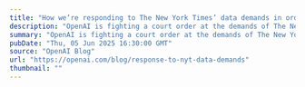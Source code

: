 ```yaml
---
title: "How we’re responding to The New York Times’ data demands in order to protect user privacy"
description: "OpenAI is fighting a court order at the demands of The New York Times and plaintiffs, which involves retention of consumer ChatGPT and API user data indefinitely. Learn how we’re working to uphold user privacy, address legal requirements, and stay true to our data protection commitments."
summary: "OpenAI is fighting a court order at the demands of The New York Times and plaintiffs, which involves retention of consumer ChatGPT and API user data indefinitely. Learn how we’re working to uphold user privacy, address legal requirements, and stay true to our data protection commitments."
pubDate: "Thu, 05 Jun 2025 16:30:00 GMT"
source: "OpenAI Blog"
url: "https://openai.com/blog/response-to-nyt-data-demands"
thumbnail: ""
---
```



